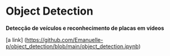 # Object Detection

<b> Detecção de veículos e reconhecimento de placas em vídeos</b>

[a link] (https://github.com/Emanuelle-p/object_detection/blob/main/object_detection.ipynb)
</html>
